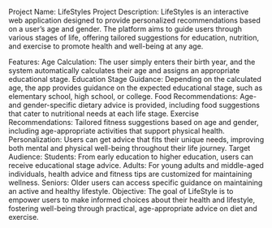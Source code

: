  Project Name: LifeStyles
Project Description:
LifeStyles is an interactive web application designed to provide personalized recommendations based on a user’s age and gender. The platform aims to guide users through various stages of life, offering tailored suggestions for education, nutrition, and exercise to promote health and well-being at any age.

Features:
Age Calculation: The user simply enters their birth year, and the system automatically calculates their age and assigns an appropriate educational stage.
Education Stage Guidance: Depending on the calculated age, the app provides guidance on the expected educational stage, such as elementary school, high school, or college.
Food Recommendations: Age- and gender-specific dietary advice is provided, including food suggestions that cater to nutritional needs at each life stage.
Exercise Recommendations: Tailored fitness suggestions based on age and gender, including age-appropriate activities that support physical health.
Personalization: Users can get advice that fits their unique needs, improving both mental and physical well-being throughout their life journey.
Target Audience:
Students: From early education to higher education, users can receive educational stage advice.
Adults: For young adults and middle-aged individuals, health advice and fitness tips are customized for maintaining wellness.
Seniors: Older users can access specific guidance on maintaining an active and healthy lifestyle.
Objective:
The goal of LifeStyle is to empower users to make informed choices about their health and lifestyle, fostering well-being through practical, age-appropriate advice on diet and exercise.
